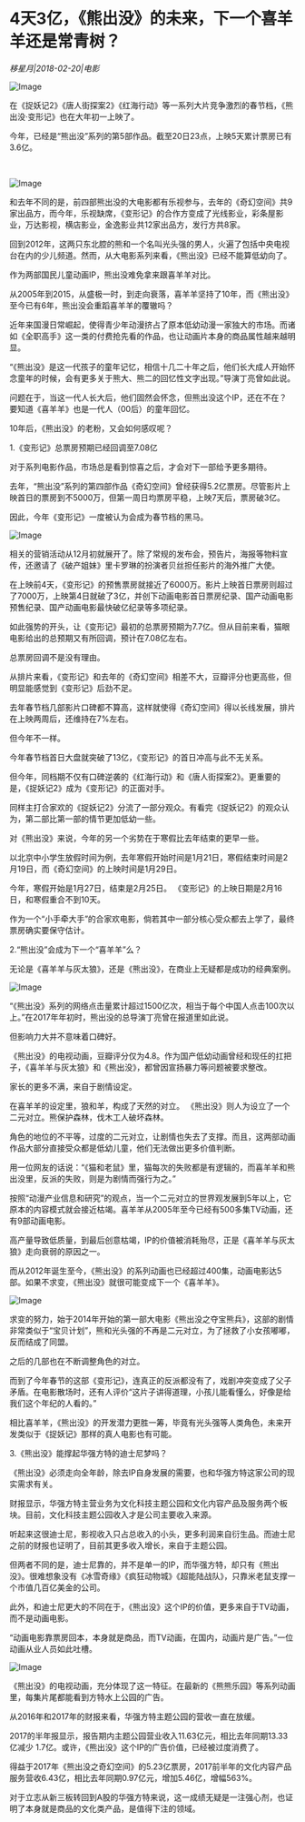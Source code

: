 # 4天3亿，《熊出没》的未来，下一个喜羊羊还是常青树？

*移星月|2018-02-20|电影*

![Image](http://static.ylzbl.com/uploads/ueditor/php/upload/image/20180221/1519181005597092.jpeg)

在《捉妖记2》《唐人街探案2》《红海行动》等一系列大片竞争激烈的春节档，《熊出没·变形记》也在大年初一上映了。

今年，已经是“熊出没”系列的第5部作品。截至20日23点，上映5天累计票房已有3.6亿。

﻿﻿

![Image](http://si1.go2yd.com/get-image/0Kwd74EEn6O)

和去年不同的是，前四部熊出没的大电影都有乐视参与，去年的《奇幻空间》共9家出品方，而今年，乐视缺席，《变形记》的合作方变成了光线影业，彩条屋影业，万达影视，横店影业，金逸影业共12家出品方，发行方共8家。

回到2012年，这两只东北腔的熊和一个名叫光头强的男人，火遍了包括中央电视台在内的少儿频道。然而，从大电影系列来看，《熊出没》已经不能算低幼向了。

作为两部国民儿童动画IP，熊出没难免拿来跟喜羊羊对比。

从2005年到2015，从盛极一时，到走向衰落，喜羊羊坚持了10年，而《熊出没》至今已有6年，熊出没会重蹈喜羊羊的覆辙吗？

近年来国漫日常崛起，使得青少年动漫挤占了原本低幼动漫一家独大的市场。而诸如《全职高手》这一类的付费抢先看的作品，也让动画片本身的商品属性越来越明显。

“《熊出没》是这一代孩子的童年记忆，相信十几二十年之后，他们长大成人开始怀念童年的时候，会有更多关于熊大、熊二的回忆性文字出现。”导演丁亮曾如此说。

问题在于，当这一代人长大后，他们固然会怀念，但熊出没这个IP，还在不在？ 要知道《喜羊羊》也是一代人（00后）的童年回忆。

10年后，《熊出没》的老粉，又会如何感叹呢？

1.《变形记》总票房预期已经回调至7.08亿

对于系列电影作品，市场总是看到惊喜之后，才会对下一部给予更多期待。

去年，“熊出没”系列的第四部作品《奇幻空间》曾经获得5.2亿票房。尽管影片上映首日的票房到不5000万，但第一周日均票房平稳，上映7天后，票房破3亿。

因此，今年《变形记》一度被认为会成为春节档的黑马。

![Image](http://si1.go2yd.com/get-image/0Kwd71Tqizw)

相关的营销活动从12月初就展开了。除了常规的发布会，预告片，海报等物料宣传，还邀请了《破产姐妹》里卡罗琳的扮演者贝丝担任影片的海外推广大使。

在上映前4天，《变形记》的预售票房就接近了6000万。影片上映首日票房则超过了7000万，上映第4日就破了3亿，并创下动画电影首日票房纪录、国产动画电影预售纪录、国产动画电影最快破亿纪录等多项纪录。

如此强势的开头，让《变形记》最初的总票房预期为7.7亿。但从目前来看，猫眼电影给出的总预期又有所回调，预计在7.08亿左右。

总票房回调不是没有理由。

从排片来看，《变形记》和去年的《奇幻空间》相差不大，豆瓣评分也更高些，但明显能感觉到《变形记》后劲不足。

去年春节档几部影片口碑都不算高，这样就使得《奇幻空间》得以长线发展，排片在上映两周后，还维持在7%左右。

但今年不一样。

今年春节档首日大盘就突破了13亿，《变形记》的首日冲高与此不无关系。

但今年，同档期不仅有口碑逆袭的《红海行动》和《唐人街探案2》。更重要的是，《捉妖记2》成为《变形记》的正面对手。

同样主打合家欢的《捉妖记2》分流了一部分观众。有看完《捉妖记2》的观众认为，第二部比第一部的情节更加低幼一些。

对《熊出没》来说，今年的另一个劣势在于寒假比去年结束的更早一些。

以北京中小学生放假时间为例，去年寒假开始时间是1月21日，寒假结束时间是2月19日，而《奇幻空间》的上映时间是1月29日。

今年，寒假开始是1月27日，结束是2月25日。 《变形记》的上映日期是2月16日，和寒假重合不到10天。

作为一个“小手牵大手”的合家欢电影，倘若其中一部分核心受众都去上学了，最终票房确实要保守估计。

2.“熊出没”会成为下一个“喜羊羊”么？

无论是《喜羊羊与灰太狼》，还是《熊出没》，在商业上无疑都是成功的经典案例。

![Image](http://si1.go2yd.com/get-image/0Kwd6yhUylk)

“《熊出没》系列的网络点击量累计超过1500亿次，相当于每个中国人点击100次以上。”在2017年年初时，熊出没的总导演丁亮曾在报道里如此说。

但影响力大并不意味着口碑好。

《熊出没》的电视动画，豆瓣评分仅为4.8。作为国产低幼动画曾经和现任的扛把子，《喜羊羊与灰太狼》和《熊出没》，都曾因宣扬暴力等问题被要求整改。

家长的更多不满，来自于剧情设定。

在喜羊羊的设定里，狼和羊，构成了天然的对立。 《熊出没》则人为设立了一个二元对立。熊保护森林，伐木工人破坏森林。

角色的地位的不平等，过度的二元对立，让剧情也失去了支撑。而且，这两部动画作品大部分直接受众都是低幼儿童，他们无法做出更多价值判断。

用一位网友的话说：“《猫和老鼠》里，猫每次的失败都是有逻辑的，而喜羊羊和熊出没里，反派的失败，则是为剧情而强行为之。”

按照“动漫产业信息和研究”的观点，当一个二元对立的世界观发展到5年以上，它原本的内容模式就会接近枯竭。喜羊羊从2005年至今已经有500多集TV动画，还有9部动画电影。

高产量导致低质量，到最后创意枯竭，IP的价值被消耗殆尽，正是《喜羊羊与灰太狼》走向衰弱的原因之一。

而从2012年诞生至今，《熊出没》的系列动画也已经超过400集，动画电影达5部。如果不求变，《熊出没》就很可能变成下一个《喜羊羊》。

![Image](http://si1.go2yd.com/get-image/0Kwd7075cYa)

求变的努力，始于2014年开始的第一部大电影《熊出没之夺宝熊兵》，这部的剧情非常类似于“宝贝计划”，熊和光头强的不再是二元对立，为了拯救了小女孩嘟嘟，反而结成了同盟。

之后的几部也在不断调整角色的对立。

而到了今年春节的这部《变形记》，连真正的反派都没有了，戏剧冲突变成了父子矛盾。在电影散场时，还有人评价“这片子讲得道理，小孩儿能看懂么，好像是给我们这个年纪的人看的。”

相比喜羊羊，《熊出没》的开发潜力更胜一筹，毕竟有光头强等人类角色，未来开发类似于《捉妖记》那样的真人电影也有可能。

3.《熊出没》能撑起华强方特的迪士尼梦吗？

《熊出没》必须走向全年龄，除去IP自身发展的需要，也和华强方特这家公司的现实需求有关。

财报显示，华强方特主营业务为文化科技主题公园和文化内容产品及服务两个板块。目前，文化科技主题公园收入才是公司主要收入来源。

听起来这很迪士尼，影视收入只占总收入的小头，更多利润来自衍生品。而迪士尼之前的财报也证明了，目前其更多收入增长，来自于主题公园。

但两者不同的是，迪士尼靠的，并不是单一的IP，而华强方特，却只有《熊出没》。很难想象没有《冰雪奇缘》《疯狂动物城》《超能陆战队》，只靠米老鼠支撑一个市值几百亿美金的公司。

此外，和迪士尼更大的不同在于，《熊出没》这个IP的价值，更多来自于TV动画，而不是动画电影。

“动画电影靠票房回本，本身就是商品，而TV动画，在国内，动画片是广告。”一位动画从业人员如此吐槽。

![Image](http://si1.go2yd.com/get-image/0Kwd72rjHdY)

《熊出没》的电视动画，充分体现了这一特征。在最新的《熊熊乐园》等系列动画里，每集片尾都能看到方特水上公园的广告。

从2016年和2017年的财报来看，华强方特主题公园的营收一直在放缓。

2017的半年报显示，报告期内主题公园营业收入11.63亿元，相比去年同期13.33亿减少 1.7亿。或许，《熊出没》这个IP的广告价值，已经被过度消费了。

得益于2017年《熊出没之奇幻空间》的5.23亿票房，2017前半年的文化内容产品服务营收6.43亿，相比去年同期0.97亿元，增加5.46亿，增幅563%。

对于立志从新三板转回到A股的华强方特来说，这一成绩无疑是一注强心剂，也证明了本身就是商品的文化类产品，是值得下注的领域。

